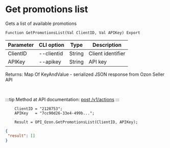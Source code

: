 ﻿---
sidebar_position: 1
---

# Get promotions list
 Gets a list of available promotions



`Function GetPromotionsList(Val ClientID, Val APIKey) Export`

  | Parameter | CLI option | Type | Description |
  |-|-|-|-|
  | ClientID | --clientid | String | Client identifier |
  | APIKey | --apikey | String | API key |

  
  Returns:  Map Of KeyAndValue - serialized JSON response from Ozon Seller API

<br/>

:::tip
Method at API documentation: [post /v1/actions](https://docs.ozon.ru/api/seller/#operation/Promos)
:::
<br/>


```bsl title="Code example"
    ClientID = "2128753";
    APIKey   = "7cc90d26-33e4-499b...";

    Result = OPI_Ozon.GetPromotionsList(ClientID, APIKey);
```
 



```json title="Result"
{
 "result": []
}
```
